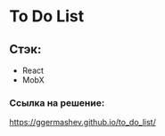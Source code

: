 # To Do List

## Стэк:
- React
- MobX

### Ссылка на решение:
https://ggermashev.github.io/to_do_list/